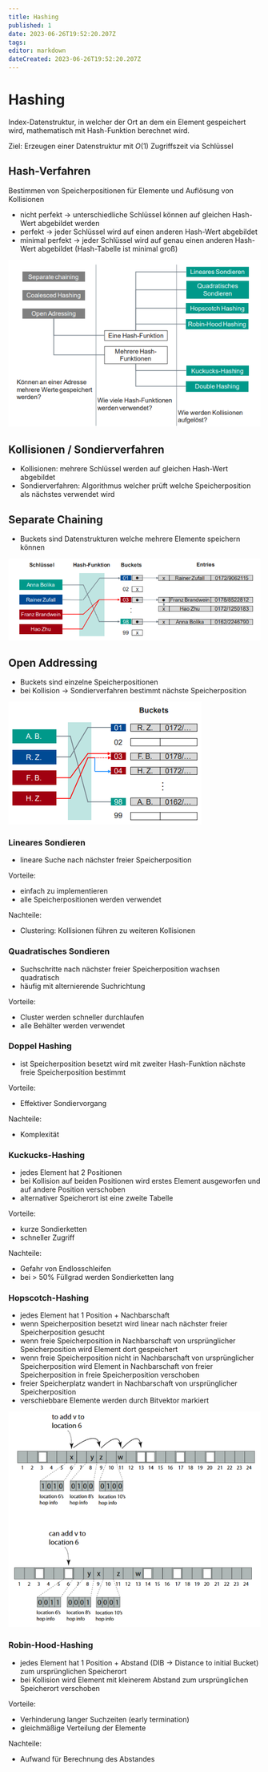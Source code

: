 ```yaml
---
title: Hashing
published: 1
date: 2023-06-26T19:52:20.207Z
tags: 
editor: markdown
dateCreated: 2023-06-26T19:52:20.207Z
---
```


# Hashing

Index-Datenstruktur, in welcher der Ort an dem ein Element gespeichert wird, mathematisch mit Hash-Funktion berechnet wird.

Ziel: Erzeugen einer Datenstruktur mit $O(1)$ Zugriffszeit via Schlüssel

## Hash-Verfahren

Bestimmen von Speicherpositionen für Elemente und Auflösung von Kollisionen

- nicht perfekt -> unterschiedliche Schlüssel können auf gleichen Hash-Wert abgebildet werden
- perfekt -> jeder Schlüssel wird auf einen anderen Hash-Wert abgebildet
- minimal perfekt -> jeder Schlüssel wird auf genau einen anderen Hash-Wert abgebildet (Hash-Tabelle ist minimal groß)

![Hashverfahren](hashverfahren.png)

## Kollisionen / Sondierverfahren

- Kollisionen: mehrere Schlüssel werden auf gleichen Hash-Wert abgebildet
- Sondierverfahren: Algorithmus welcher prüft welche Speicherposition als nächstes verwendet wird

## Separate Chaining

- Buckets sind Datenstrukturen welche mehrere Elemente speichern können

![Separate Chaining](separate-chaining.png)

## Open Addressing

- Buckets sind einzelne Speicherpositionen
- bei Kollision -> Sondierverfahren bestimmt nächste Speicherposition

![Open Addressing](open-addressing.png)

### Lineares Sondieren

- lineare Suche nach nächster freier Speicherposition

Vorteile:

- einfach zu implementieren
- alle Speicherpositionen werden verwendet

Nachteile:

- Clustering: Kollisionen führen zu weiteren Kollisionen

### Quadratisches Sondieren

- Suchschritte nach nächster freier Speicherposition wachsen quadratisch
- häufig mit alternierende Suchrichtung

Vorteile:

- Cluster werden schneller durchlaufen
- alle Behälter werden verwendet

### Doppel Hashing

- ist Speicherposition besetzt wird mit zweiter Hash-Funktion nächste freie Speicherposition bestimmt

Vorteile:

- Effektiver Sondiervorgang

Nachteile:

- Komplexität

### Kuckucks-Hashing

- jedes Element hat 2 Positionen
- bei Kollision auf beiden Positionen wird erstes Element ausgeworfen und auf andere Position verschoben
- alternativer Speicherort ist eine zweite Tabelle

Vorteile:

- kurze Sondierketten
- schneller Zugriff

Nachteile:

- Gefahr von Endlosschleifen
- bei > 50% Füllgrad werden Sondierketten lang

### Hopscotch-Hashing

- jedes Element hat 1 Position + Nachbarschaft
- wenn Speicherposition besetzt wird linear nach nächster freier Speicherposition gesucht
- wenn freie Speicherposition in Nachbarschaft von ursprünglicher Speicherposition wird Element dort gespeichert
- wenn freie Speicherposition nicht in Nachbarschaft von ursprünglicher Speicherposition wird Element in Nachbarschaft von freier Speicherposition in freie Speicherposition verschoben
- freier Speicherplatz wandert in Nachbarschaft von ursprünglicher Speicherposition
- verschiebbare Elemente werden durch Bitvektor markiert

![Hopscotch-Hashing](hopscotch-hashing.png)

### Robin-Hood-Hashing

- jedes Element hat 1 Position + Abstand (DIB -> Distance to initial Bucket) zum ursprünglichen Speicherort
- bei Kollision wird Element mit kleinerem Abstand zum ursprünglichen Speicherort verschoben

Vorteile:

- Verhinderung langer Suchzeiten (early termination)
- gleichmäßige Verteilung der Elemente

Nachteile:

- Aufwand für Berechnung des Abstandes
